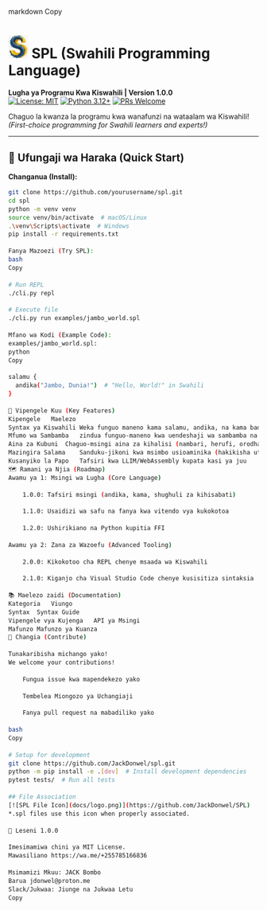 markdown
Copy

# <img src="docs/logo.svg" width="40"> SPL (Swahili Programming Language) 

**Lugha ya Programu Kwa Kiswahili | Version 1.0.0**  
[![License: MIT](https://img.shields.io/badge/License-MIT-yellow.svg)](LICENSE)
[![Python 3.12+](https://img.shields.io/badge/Python-3.12%2B-blue.svg)](https://www.python.org)
[![PRs Welcome](https://img.shields.io/badge/PRs-welcome-brightgreen.svg)](CONTRIBUTING.md)

Chaguo la kwanza la programu kwa wanafunzi na wataalam wa Kiswahili!  
*(First-choice programming for Swahili learners and experts!)*

---

## 🚀 Ufungaji wa Haraka (Quick Start)

**Changanua (Install):**
```bash
git clone https://github.com/yourusername/spl.git
cd spl
python -m venv venv
source venv/bin/activate  # macOS/Linux
.\venv\Scripts\activate  # Windows
pip install -r requirements.txt

Fanya Mazoezi (Try SPL):
bash
Copy

# Run REPL
./cli.py repl

# Execute file
./cli.py run examples/jambo_world.spl

Mfano wa Kodi (Example Code):
examples/jambo_world.spl:
python
Copy

salamu { 
  andika("Jambo, Dunia!")  # "Hello, World!" in Swahili
}

🌟 Vipengele Kuu (Key Features)
Kipengele	Maelezo
Syntax ya Kiswahili	Weka funguo maneno kama salamu, andika, na kama badala ya Kiingereza
Mfumo wa Sambamba	zindua funguo-maneno kwa uendeshaji wa sambamba na udhibiti wa mizigo
Aina za Kubuni	Chaguo-msingi aina za kihalisi (nambari, herufi, orodha)
Mazingira Salama	Sanduku-jikoni kwa msimbo usioaminika (hakikisha utekelezaji salama)
Kusanyiko la Papo	Tafsiri kwa LLIM/WebAssembly kupata kasi ya juu
🗺️ Ramani ya Njia (Roadmap)
Awamu ya 1: Msingi wa Lugha (Core Language)

    1.0.0: Tafsiri msingi (andika, kama, shughuli za kihisabati)

    1.1.0: Usaidizi wa safu na fanya kwa vitendo vya kukokotoa

    1.2.0: Ushirikiano na Python kupitia FFI

Awamu ya 2: Zana za Wazoefu (Advanced Tooling)

    2.0.0: Kikokotoo cha REPL chenye msaada wa Kiswahili

    2.1.0: Kiganjo cha Visual Studio Code chenye kusisitiza sintaksia

📚 Maelezo zaidi (Documentation)
Kategoria	Viungo
Syntax	Syntax Guide
Vipengele vya Kujenga	API ya Msingi
Mafunzo	Mafunzo ya Kuanza
👐 Changia (Contribute)

Tunakaribisha michango yako!
We welcome your contributions!

    Fungua issue kwa mapendekezo yako

    Tembelea Miongozo ya Uchangiaji

    Fanya pull request na mabadiliko yako

bash
Copy

# Setup for development
git clone https://github.com/JackDonwel/spl.git
python -m pip install -e .[dev]  # Install development dependencies
pytest tests/  # Run all tests

## File Association
[![SPL File Icon](docs/logo.png)](https://github.com/JackDonwel/SPL)
*.spl files use this icon when properly associated.

📝 Leseni 1.0.0

Imesimamiwa chini ya MIT License.
Mawasiliano https://wa.me/+255785166836

Msimamizi Mkuu: JACK Bombo
Barua jdonwel@proton.me
Slack/Jukwaa: Jiunge na Jukwaa Letu
Copy



